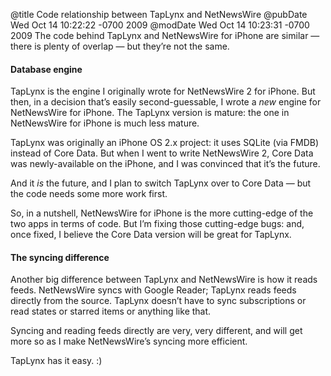 @title Code relationship between TapLynx and NetNewsWire
@pubDate Wed Oct 14 10:22:22 -0700 2009
@modDate Wed Oct 14 10:23:31 -0700 2009
The code behind TapLynx and NetNewsWire for iPhone are similar — there is plenty of overlap — but they’re not the same.

#### Database engine

TapLynx is the engine I originally wrote for NetNewsWire 2 for iPhone. But then, in a decision that’s easily second-guessable, I wrote a <i>new</i> engine for NetNewsWire for iPhone. The TapLynx version is mature: the one in NetNewsWire for iPhone is much less mature.

TapLynx was originally an iPhone OS 2.x project: it uses SQLite (via FMDB) instead of Core Data. But when I went to write NetNewsWire 2, Core Data was newly-available on the iPhone, and I was convinced that it’s the future.

And it <i>is</i> the future, and I plan to switch TapLynx over to Core Data — but the code needs some more work first.

So, in a nutshell, NetNewsWire for iPhone is the more cutting-edge of the two apps in terms of code. But I’m fixing those cutting-edge bugs: and, once fixed, I believe the Core Data version will be great for TapLynx.

#### The syncing difference

Another big difference between TapLynx and NetNewsWire is how it reads feeds. NetNewsWire syncs with Google Reader; TapLynx reads feeds directly from the source. TapLynx doesn’t have to sync subscriptions or read states or starred items or anything like that.

Syncing and reading feeds directly are very, very different, and will get more so as I make NetNewsWire’s syncing more efficient.

TapLynx has it easy. :)
